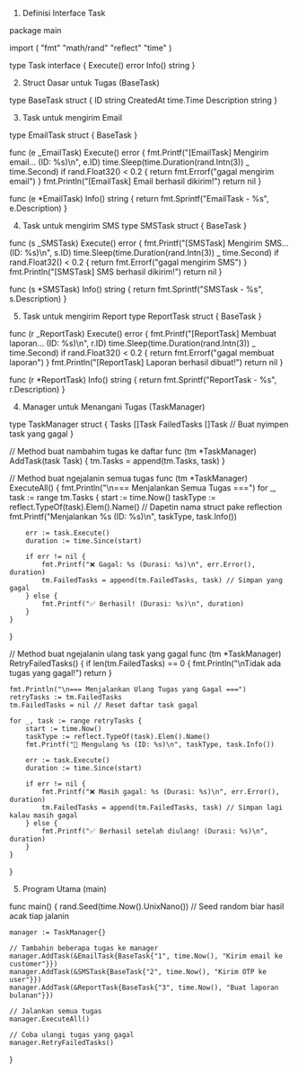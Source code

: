 1. Definisi Interface Task

package main

import (
"fmt"
"math/rand"
"reflect"
"time"
)

type Task interface {
Execute() error
Info() string
}

2. Struct Dasar untuk Tugas (BaseTask)

type BaseTask struct {
ID string
CreatedAt time.Time
Description string
}

3. Task untuk mengirim Email

type EmailTask struct {
BaseTask
}

func (e _EmailTask) Execute() error {
fmt.Printf("[EmailTask] Mengirim email... (ID: %s)\n", e.ID)
time.Sleep(time.Duration(rand.Intn(3)) _ time.Second)
if rand.Float32() < 0.2
{
return fmt.Errorf("gagal mengirim email")
}
fmt.Println("[EmailTask] Email berhasil dikirim!")
return nil
}

func (e \*EmailTask) Info() string {
return fmt.Sprintf("EmailTask - %s", e.Description)
}

4. Task untuk mengirim SMS
   type SMSTask struct {
   BaseTask
   }

func (s _SMSTask) Execute() error {
fmt.Printf("[SMSTask] Mengirim SMS... (ID: %s)\n", s.ID)
time.Sleep(time.Duration(rand.Intn(3)) _ time.Second)
if rand.Float32() < 0.2 {
return fmt.Errorf("gagal mengirim SMS")
}
fmt.Println("[SMSTask] SMS berhasil dikirim!")
return nil
}

func (s \*SMSTask) Info() string {
return fmt.Sprintf("SMSTask - %s", s.Description)
}

5. Task untuk mengirim Report
   type ReportTask struct {
   BaseTask
   }

func (r _ReportTask) Execute() error {
fmt.Printf("[ReportTask] Membuat laporan... (ID: %s)\n", r.ID)
time.Sleep(time.Duration(rand.Intn(3)) _ time.Second)
if rand.Float32() < 0.2 {
return fmt.Errorf("gagal membuat laporan")
}
fmt.Println("[ReportTask] Laporan berhasil dibuat!")
return nil
}

func (r \*ReportTask) Info() string {
return fmt.Sprintf("ReportTask - %s", r.Description)
}

4. Manager untuk Menangani Tugas (TaskManager)

type TaskManager struct {
Tasks []Task
FailedTasks []Task // Buat nyimpen task yang gagal
}

// Method buat nambahim tugas ke daftar
func (tm \*TaskManager) AddTask(task Task) {
tm.Tasks = append(tm.Tasks, task)
}

// Method buat ngejalanin semua tugas
func (tm \*TaskManager) ExecuteAll() {
fmt.Println("\n=== Menjalankan Semua Tugas ===")
for \_, task := range tm.Tasks {
start := time.Now()
taskType := reflect.TypeOf(task).Elem().Name() // Dapetin nama struct pake reflection
fmt.Printf("Menjalankan %s (ID: %s)\n", taskType, task.Info())

    	err := task.Execute()
    	duration := time.Since(start)

    	if err != nil {
    		fmt.Printf("❌ Gagal: %s (Durasi: %s)\n", err.Error(), duration)
    		tm.FailedTasks = append(tm.FailedTasks, task) // Simpan yang gagal
    	} else {
    		fmt.Printf("✅ Berhasil! (Durasi: %s)\n", duration)
    	}
    }

}

// Method buat ngejalanin ulang task yang gagal
func (tm \*TaskManager) RetryFailedTasks() {
if len(tm.FailedTasks) == 0 {
fmt.Println("\nTidak ada tugas yang gagal!")
return
}

    fmt.Println("\n=== Menjalankan Ulang Tugas yang Gagal ===")
    retryTasks := tm.FailedTasks
    tm.FailedTasks = nil // Reset daftar task gagal

    for _, task := range retryTasks {
    	start := time.Now()
    	taskType := reflect.TypeOf(task).Elem().Name()
    	fmt.Printf("🔄 Mengulang %s (ID: %s)\n", taskType, task.Info())

    	err := task.Execute()
    	duration := time.Since(start)

    	if err != nil {
    		fmt.Printf("❌ Masih gagal: %s (Durasi: %s)\n", err.Error(), duration)
    		tm.FailedTasks = append(tm.FailedTasks, task) // Simpan lagi kalau masih gagal
    	} else {
    		fmt.Printf("✅ Berhasil setelah diulang! (Durasi: %s)\n", duration)
    	}
    }

}

5. Program Utama (main)

func main() {
rand.Seed(time.Now().UnixNano()) // Seed random biar hasil acak tiap jalanin

    manager := TaskManager{}

    // Tambahin beberapa tugas ke manager
    manager.AddTask(&EmailTask{BaseTask{"1", time.Now(), "Kirim email ke customer"}})
    manager.AddTask(&SMSTask{BaseTask{"2", time.Now(), "Kirim OTP ke user"}})
    manager.AddTask(&ReportTask{BaseTask{"3", time.Now(), "Buat laporan bulanan"}})

    // Jalankan semua tugas
    manager.ExecuteAll()

    // Coba ulangi tugas yang gagal
    manager.RetryFailedTasks()

}

